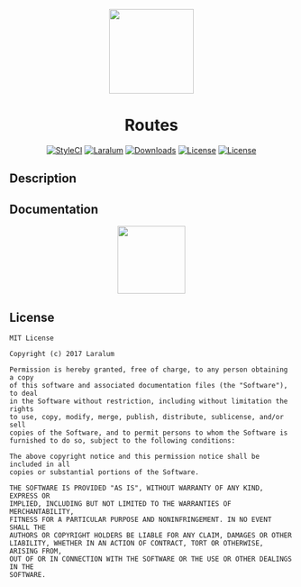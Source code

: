 <p align="center"><a href="https://laralum.com"><img height="150" src="https://avatars1.githubusercontent.com/u/22253051"></a></p>

<h1 align="center">Routes</h1>

<p align="center">
<a href="https://styleci.io/repos/86605593"><img src="https://styleci.io/repos/86605593/shield?style=flat&branch=master" alt="StyleCI"></a>
<a href="https://github.com/laralum"><img src="https://img.shields.io/badge/Built%20For-Laralum-orange.svg" alt="Laralum"></a>
<a href="https://github.com/laralum/Routes"><img src="https://poser.pugx.org/laralum/routes/d/total.svg" alt="Downloads"></a>
<a href="https://github.com/Laralum/Routes/releases"><img src="https://poser.pugx.org/laralum/routes/v/stable.svg" alt="License"></a>
<a href="https://raw.githubusercontent.com/Laralum/Routes/master/LICENSE"><img src="https://poser.pugx.org/laralum/routes/license.svg" alt="License"></a>
</p>

## Description



## Documentation

<p align="center">
<a href="https://laralum.com/docs/routes"><img height="120" src="http://i.imgur.com/47WnADd.png"></a>
</p>

## License

```
MIT License

Copyright (c) 2017 Laralum

Permission is hereby granted, free of charge, to any person obtaining a copy
of this software and associated documentation files (the "Software"), to deal
in the Software without restriction, including without limitation the rights
to use, copy, modify, merge, publish, distribute, sublicense, and/or sell
copies of the Software, and to permit persons to whom the Software is
furnished to do so, subject to the following conditions:

The above copyright notice and this permission notice shall be included in all
copies or substantial portions of the Software.

THE SOFTWARE IS PROVIDED "AS IS", WITHOUT WARRANTY OF ANY KIND, EXPRESS OR
IMPLIED, INCLUDING BUT NOT LIMITED TO THE WARRANTIES OF MERCHANTABILITY,
FITNESS FOR A PARTICULAR PURPOSE AND NONINFRINGEMENT. IN NO EVENT SHALL THE
AUTHORS OR COPYRIGHT HOLDERS BE LIABLE FOR ANY CLAIM, DAMAGES OR OTHER
LIABILITY, WHETHER IN AN ACTION OF CONTRACT, TORT OR OTHERWISE, ARISING FROM,
OUT OF OR IN CONNECTION WITH THE SOFTWARE OR THE USE OR OTHER DEALINGS IN THE
SOFTWARE.
```
